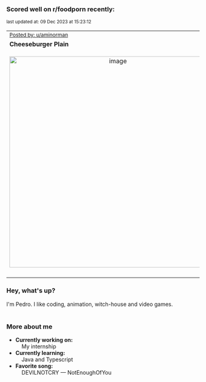 ### Scored well on r/foodporn recently:

<p align="left"><sub>last updated at: 09 Dec 2023 at 15:23:12</sub></p>

|   |
| --- |
| <sub>[Posted by: u/aminorman][source]</sub> |
| **Cheeseburger Plain** | 
|<p align="center"> <img alt="image" src="https://i.redd.it/hxvalxk8d65c1.jpg" width="550" /> </p>|
|   |

### Hey, what's up?

I'm Pedro. I like coding, animation, witch-house and video games.<br><br>

### More about me
- **Currently working on:**  
&nbsp;&nbsp;&nbsp;&nbsp;My internship
- **Currently learning:**  
&nbsp;&nbsp;&nbsp;&nbsp;Java and Typescript
- **Favorite song:**  
&nbsp;&nbsp;&nbsp;&nbsp;DEVILNOTCRY — NotEnoughOfYou<br><br>

  



  
  
  
[linkedin]: https://linkedin.com/in/pedro-h-r-gomes-8a487b14a/
[gmail]: mailto:pilique11@gmail.com
[source]: https://reddit.com/r/FoodPorn/comments/18e2l3u/cheeseburger_plain/
[redditAPI]: https://www.reddit.com/dev/api/